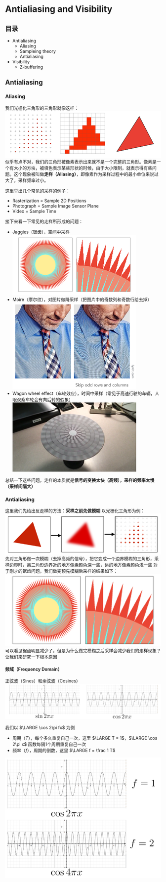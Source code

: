 # Antialiasing and Visibility

## 目录
+ Antialiasing
    + Aliasing
    + Sampleing theory
    + Antialiasing
+ Visibility
    + Z-buffering

## Antialiasing
### Aliasing
我们光栅化三角形的三角形就像这样：
![rasterizing_result](./images/rasterizing_result.png)
似乎有点不对，我们的三角形被像素表示出来就不是一个完整的三角形。像素是一个有大小的方块，被填色表示某些形状的时候，由于大小限制，就表示得有些问题。这个现象被叫做**走样（Aliasing）**，即像素作为采样过程中的最小单位来说过大了，采样频率过小。

这里举出几个常见的采样的例子：
+ Rasterization = Sample 2D Positions
+ Photograph = Sample Image Sensor Plane
+ Video = Sample Time

接下来看一下常见的走样所形成的问题：
+ Jaggies（锯齿），空间中采样
![jaggies_example](./images/jaggies_example.png)
+ Moire（摩尔纹），对图片做降采样（把图片中的奇数列和奇数行给去掉）
![moire_example](./images/moire_example.png)
+ Wagon wheel effect（车轮效应），时间中采样（常见于高速行驶的车辆，人眼观察车轮会有向后转的假象）
![wagon_wheel_effect](./images/wagon_wheel_effect.png)

总结一下这些问题，走样的本质就是**信号的变换太快（高频），采样的频率太慢（采样间隔大）**

### Antialiasing
这里我们先给出反走样的方法：**采样之前先做模糊**
以光栅化三角形为例：
![rasterization_antialiased_sampling](./images/rasterization_antialiased_sampling.png)
先对三角形做一次模糊（去掉高频的信号），把它变成一个边界模糊的三角形，采样边界时，离三角形边界近的地方像素颜色深一些，远的地方像素颜色浅一些
对于刚才的锯齿问题，我们做完预先模糊后采样的结果如下：
![antialiasing_jaggies_example](./images/antialiasing_jaggies_example.png)
可以看见锯齿明显减少了，但是为什么做完模糊之后采样会减少我们的走样现象？
让我们来研究一下根本原因

#### 频域（Frequency Domain）
正弦波（Sines）和余弦波（Cosines）
![sines_and_cosines](./images/sines_and_cosines.png)

我们以 $\LARGE \cos 2\pi fx$ 为例
+ 周期（$T$），每个多久重复自己一次，这里 $\LARGE T = 1$，$\LARGE \cos 2\pi x$ 函数每隔1个周期重复自己一次
+ 频率（$f$），周期的倒数，这里 $\LARGE f = \frac 1 T$

![frequency_cosine_example](./images/frequency_cosine_example.png)
